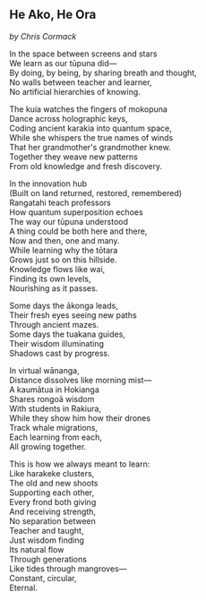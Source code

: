 ## He Ako, He Ora
*by Chris Cormack*

In the space between screens and stars\
We learn as our tūpuna did—\
By doing, by being, by sharing breath and thought,\
No walls between teacher and learner,\
No artificial hierarchies of knowing.

The kuia watches the fingers of mokopuna\
Dance across holographic keys,\
Coding ancient karakia into quantum space,\
While she whispers the true names of winds\
That her grandmother's grandmother knew.\
Together they weave new patterns\
From old knowledge and fresh discovery.

In the innovation hub\
(Built on land returned, restored, remembered)\
Rangatahi teach professors\
How quantum superposition echoes\
The way our tūpuna understood\
A thing could be both here and there,\
Now and then, one and many.\
While learning why the tōtara\
Grows just so on this hillside.\
Knowledge flows like wai,\
Finding its own levels,\
Nourishing as it passes.

Some days the ākonga leads,\
Their fresh eyes seeing new paths\
Through ancient mazes.\
Some days the tuakana guides,\
Their wisdom illuminating\
Shadows cast by progress.

In virtual wānanga,\
Distance dissolves like morning mist—\
A kaumātua in Hokianga\
Shares rongoā wisdom\
With students in Rakiura,\
While they show him how their drones\
Track whale migrations,\
Each learning from each,\
All growing together.

This is how we always meant to learn:\
Like harakeke clusters,\
The old and new shoots\
Supporting each other,\
Every frond both giving\
And receiving strength,\
No separation between\
Teacher and taught,\
Just wisdom finding\
Its natural flow\
Through generations\
Like tides through mangroves—\
Constant, circular,\
Eternal.
